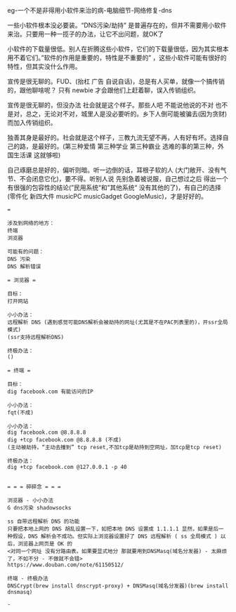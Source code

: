 
eg-一个不是非得用小软件来治的病-电脑细节-网络修复-dns

一些小软件根本没必要装。“DNS污染/劫持” 是普遍存在的，但并不需要用小软件来治。只要用一种一揽子的办法，让它不出问题，就OK了

小软件的下载量很低。别人在折腾这些小软件，它们的下载量很低，因为其实根本用不着它们。”软件的作用是重要的，特性是不重要的” ，这些小软件可能有很好的特性，但其实没什么作用。

宣传是很无聊的。FUD、(抬杠 广告 自说自话)，总是有人买单，就像一个搞传销的，跟他聊啥呢？ 只有 newbie 才会跟他们上赶着聊，误入传销组织。

宣传是很无聊的，但没办法 社会就是这个样子。那些人吧 不能说他说的不对 也不是对，总之，无论对不对，城里人是没必要听的。乡下人倒可能被骗去(因为贪财)而加入传销组织。

独善其身是最好的。社会就是这个样子，三教九流无望不再，人有好有坏。选择自己的路，是最好的。(第三种爱情 第三种学业 第三种霸业 选难的事的第三种，外国生活课 这就够啦)

自己琢磨总是好的，偏听则暗。听一边倒的话，耳根子软的人 (大门敞开、没有气节、不会闭息它化)，要不得。听别人说 先别急着被说服，自己想过之后 得出一个有很强的包容性的结论(”民用系统“和”其他系统“ 没有其他的了)，有自己的选择(零件化 新四大件 musicPC musicGadget GoogleMusic)，才是好好的。


```
=

涉及到网络的地方：
终端
浏览器

可能有的问题：
DNS 污染
DNS 解析错误

= 浏览器 =

目标：
打开网站

小小办法：
远程解析 DNS (遇到感觉可能DNS解析会被劫持的网址(尤其是不在PAC列表里的)，开ssr全局模式)
(ssr支持远程解析DNS)

终极办法：
()

= 终端 =

目标：
dig facebook.com 有能访问的IP

小小办法：
fqt(不成)

小小办法：
dig facebook.com @8.8.8.8
dig +tcp facebook.com @8.8.8.8 (不成)
(主动被劫持，“主动去撞到” tcp reset,不加tcp是劫持到空网址，加tcp是tcp reset)

终极办法：
dig +tcp facebook.com @127.0.0.1 -p 40


= = = 碎碎念 = = =

浏览器 - 小小办法
G dns污染 shadowsocks

ss 自带远程解析 DNS 的功能
只要把本地上网的 DNS 胡乱设置一下，如把本地 DNS 设置成 1.1.1.1 显然，如果是后一种假设，DNS 解析会不成功。但实际上浏览器设置好了 DNS 远程解析 ( ss 全局模式 ) 以后，浏览器上网页是 OK 的
<对同一个网址 没有分路由表。如果要显式地分 那就要用到DNSMasq(域名分发器) - 太麻烦了，不如不分 - 不做就不会错>
https://www.douban.com/note/61150512/

终端 - 终极办法
DNSCrypt(brew install dnscrypt-proxy) + DNSMasq(域名分发器)(brew install dnsmasq)

-
```
